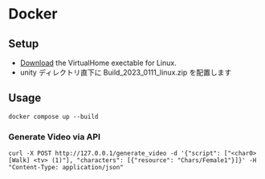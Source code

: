 # Docker

## Setup

- [Download](https://github.com/aistairc/virtualhome_unity_aist/releases/download/Build_2023_0111/Build_2023_0111_linux.zip) the VirtualHome exectable for Linux.
- unity ディレクトリ直下に Build_2023_0111_linux.zip を配置します

## Usage

```
docker compose up --build
```

### Generate Video via API

```
curl -X POST http://127.0.0.1/generate_video -d '{"script": ["<char0> [Walk] <tv> (1)"], "characters": [{"resource": "Chars/Female1"}]}' -H "Content-Type: application/json"
```

